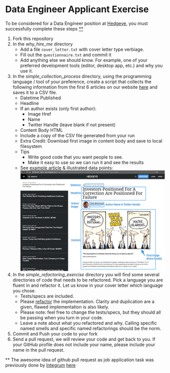 # Data Engineer Applicant Exercise

To be considered for a Data Engineer  position at [Hedgeye](http://www2.hedgeye.com), you must successfully complete these steps [**](#footnote)


1. Fork this repository
2. In the *why_hire_me* directory
    * Add a file `cover_letter.txt` with cover letter type verbiage.
    * Fill out the `questionnaire.txt` and commit it
    * Add anything else we should know.  For example, one of your preferred development tools (editor, desktop app, etc.) and why you use it.
3. In the *simple_collection_process* directory, using the programming language / tool of your preference, create a script that collects 
the following information from the first 6 articles on our website [here](https://app.hedgeye.com/insights/all?type=insight) and saves it to a CSV file. 
    * Datetime Published
    * Headline
    * If an author exists (only first author):
      * Image Href
      * Name
      * Twitter Handle (leave blank if not present)
    * Content Body HTML
    * Include a copy of the CSV file generated from your run
    * Extra Credit: Download first image in content body and save to local filesystem
    * Tips
        * Write good code that you want people to see.
        * Make it easy to use so we can run it and see the results
    * See [example article](https://app.hedgeye.com/insights/56827-investors-positioned-for-a-correction-are-positioned-for-failure) & illustrated data points:
    ![Sample Article](images/collect_data_points.jpg)
4. In the *simple_refactoring_exercise* directory you will find some several directories of code that needs to be refactored. Pick a language you are fluent in and refactor it. Let us know in your cover letter which language you chose.
    * Tests/specs are included.
    * Please [refactor](http://www.refactoring.com) the implementation.  Clarity and duplication are a given, flawed implementation is also likely.
    * Please note: feel free to change the tests/specs, but they should all be passing when you turn in your code.
    * Leave a note about what you refactored and why.  Calling specific named smells and specific named refactorings should be the norm.    
5. Commit and Push your code to your fork
6. Send a pull request, we will review your code and get back to you.  If your GitHub profile does not include your name, please include your name in the pull request.



<a name="footnote"></a>** The awesome idea of github pull request as
job application task was previously done by [Integrum](http://integrumtech.com) [here](https://github.com/integrum/job-application)
